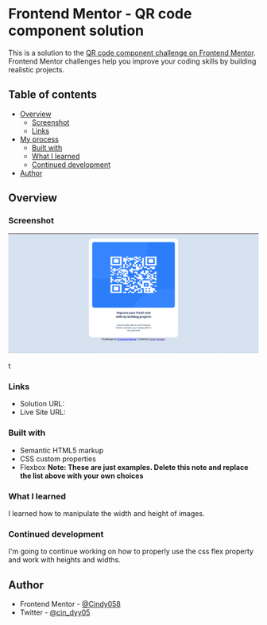 # Frontend Mentor - QR code component solution

This is a solution to the [QR code component challenge on Frontend Mentor](https://www.frontendmentor.io/challenges/qr-code-component-iux_sIO_H). Frontend Mentor challenges help you improve your coding skills by building realistic projects.

## Table of contents

- [Overview](#overview)
  - [Screenshot](#screenshot)
  - [Links](#links)
- [My process](#my-process)
  - [Built with](#built-with)
  - [What I learned](#what-i-learned)
  - [Continued development](#continued-development)
- [Author](#author)

## Overview

### Screenshot

![screenshot of work done](<Screenshot 2025-09-24 143913.png>)

t

### Links

- Solution URL: [](https://your-solution-url.com)
- Live Site URL: [](https://github.com/Cindy058/qr-code.git)

### Built with

- Semantic HTML5 markup
- CSS custom properties
- Flexbox
  **Note: These are just examples. Delete this note and replace the list above with your own choices**

### What I learned

I learned how to manipulate the width and height of images.

### Continued development

I'm going to continue working on how to properly use the css flex property and work with heights and widths.

## Author

- Frontend Mentor - [@Cindy058](https://www.frontendmentor.io/profile/Cindy058)
- Twitter - [@cin_dyy05](https://www.twitter.com/cin_dyy05)
